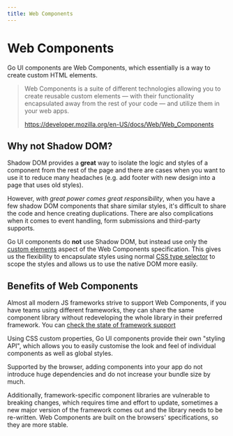```yaml
---
title: Web Components
---
```


# Web Components

Go UI components are Web Components, which essentially is a way to create custom HTML elements.

> Web Components is a suite of different technologies allowing you to create reusable custom elements — with their functionality encapsulated away from the rest of your code — and utilize them in your web apps.
> 
> https://developer.mozilla.org/en-US/docs/Web/Web_Components

## Why **not** Shadow DOM?

Shadow DOM provides a **great** way to isolate the logic and styles of a component from the rest of the page and there are cases when you want to use it to reduce many headaches (e.g. add footer with new design into a page that uses old styles). 

However, _with great power comes great responsibility_, when you have a few shadow DOM components that share similar styles, it's difficult to share the code and hence creating duplications. There are also complications when it comes to event handling, form submissions and third-party supports.

Go UI components do **not** use Shadow DOM, but instead use only the [custom elements](https://developer.mozilla.org/en-US/docs/Web/Web_Components/Using_custom_elements) aspect of the Web Components specification. This gives us the flexibility to encapsulate styles using normal [CSS type selector](https://developer.mozilla.org/en-US/docs/Web/CSS/Type_selectors) to scope the styles and allows us to use the native DOM more easily.


## Benefits of Web Components

Almost all modern JS frameworks strive to support Web Components, if you have teams using different frameworks, they can share the same component library without redeveloping the whole library in their preferred framework. You can [check the state of framework support](https://custom-elements-everywhere.com/)

Using CSS custom properties, Go UI components provide their own "styling API", which allows you to easily customise the look and feel of individual components as well as global styles.

Supported by the browser, adding components into your app do not introduce huge dependencies and do not increase your bundle size by much. 

Additionally, framework-specific component libraries are vulnerable to breaking changes, which requires time and effort to update, sometimes a new major version of the framework comes out and the library needs to be re-written. Web Components are built on the browsers' specifications, so they are more stable.